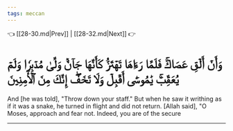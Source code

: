 ```yaml
---
tags: meccan
---
```


👈 [[28-30.md|Prev]] | [[28-32.md|Next]] 👉

# وَأَنۡ أَلۡقِ عَصَاكَۚ فَلَمَّا رَءَاهَا تَهۡتَزُّ كَأَنَّهَا جَآنّٞ وَلَّىٰ مُدۡبِرٗا وَلَمۡ يُعَقِّبۡۚ يَٰمُوسَىٰٓ أَقۡبِلۡ وَلَا تَخَفۡۖ إِنَّكَ مِنَ ٱلۡأٓمِنِينَ

And [he was told], "Throw down your staff." But when he saw it writhing as if it was a snake, he turned in flight and did not return. [Allah said], "O Moses, approach and fear not. Indeed, you are of the secure

---

